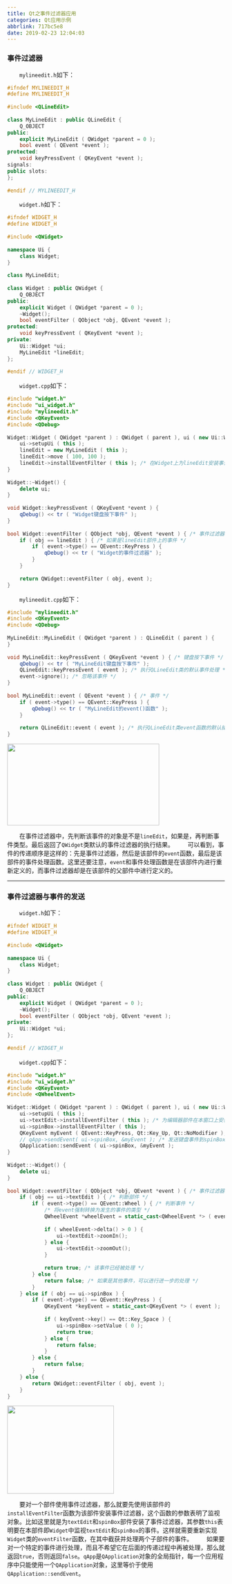 ```yaml
---
title: Qt之事件过滤器应用
categories: Qt应用示例
abbrlink: 717bc5e8
date: 2019-02-23 12:04:03
---
```

### 事件过滤器

&emsp;&emsp;`mylineedit.h`如下：<!--more-->

``` cpp
#ifndef MYLINEEDIT_H
#define MYLINEEDIT_H
​
#include <QLineEdit>
​
class MyLineEdit : public QLineEdit {
    Q_OBJECT
public:
    explicit MyLineEdit ( QWidget *parent = 0 );
    bool event ( QEvent *event );
protected:
    void keyPressEvent ( QKeyEvent *event );
signals:
public slots:
};
​
#endif // MYLINEEDIT_H
```

&emsp;&emsp;`widget.h`如下：

``` cpp
#ifndef WIDGET_H
#define WIDGET_H
​
#include <QWidget>
​
namespace Ui {
    class Widget;
}
​
class MyLineEdit;
​
class Widget : public QWidget {
    Q_OBJECT
public:
    explicit Widget ( QWidget *parent = 0 );
    ~Widget();
    bool eventFilter ( QObject *obj, QEvent *event );
protected:
    void keyPressEvent ( QKeyEvent *event );
private:
    Ui::Widget *ui;
    MyLineEdit *lineEdit;
};
​
#endif // WIDGET_H
```

&emsp;&emsp;`widget.cpp`如下：

``` cpp
#include "widget.h"
#include "ui_widget.h"
#include "mylineedit.h"
#include <QKeyEvent>
#include <QDebug>
​
Widget::Widget ( QWidget *parent ) : QWidget ( parent ), ui ( new Ui::Widget ) {
    ui->setupUi ( this );
    lineEdit = new MyLineEdit ( this );
    lineEdit->move ( 100, 100 );
    lineEdit->installEventFilter ( this ); /* 在Widget上为lineEdit安装事件过滤器 */
}
​
Widget::~Widget() {
    delete ui;
}
​
void Widget::keyPressEvent ( QKeyEvent *event ) {
    qDebug() << tr ( "Widget键盘按下事件" );
}
​
bool Widget::eventFilter ( QObject *obj, QEvent *event ) { /* 事件过滤器 */
    if ( obj == lineEdit ) { /* 如果是lineEdit部件上的事件 */
        if ( event->type() == QEvent::KeyPress ) {
            qDebug() << tr ( "Widget的事件过滤器" );
        }
    }
​
    return QWidget::eventFilter ( obj, event );
}
```

&emsp;&emsp;`mylineedit.cpp`如下：

``` cpp
#include "mylineedit.h"
#include <QKeyEvent>
#include <QDebug>
​
MyLineEdit::MyLineEdit ( QWidget *parent ) : QLineEdit ( parent ) {
}
​
void MyLineEdit::keyPressEvent ( QKeyEvent *event ) { /* 键盘按下事件 */
    qDebug() << tr ( "MyLineEdit键盘按下事件" );
    QLineEdit::keyPressEvent ( event ); /* 执行QLineEdit类的默认事件处理 */
    event->ignore(); /* 忽略该事件 */
}
​
bool MyLineEdit::event ( QEvent *event ) { /* 事件 */
    if ( event->type() == QEvent::KeyPress ) {
        qDebug() << tr ( "MyLineEdit的event()函数" );
    }
​
    return QLineEdit::event ( event ); /* 执行QLineEdit类event函数的默认操作 */
}
```

<img src="./Qt之事件过滤器应用/1.png" height="189" width="352">

&emsp;&emsp;在事件过滤器中，先判断该事件的对象是不是`lineEdit`，如果是，再判断事件类型。最后返回了`QWidget`类默认的事件过滤器的执行结果。
&emsp;&emsp;可以看到，事件的传递顺序是这样的：先是事件过滤器，然后是该部件的`event`函数，最后是该部件的事件处理函数。这里还要注意，`event`和事件处理函数是在该部件内进行重新定义的，而事件过滤器却是在该部件的父部件中进行定义的。

---

### 事件过滤器与事件的发送

&emsp;&emsp;`widget.h`如下：

``` cpp
#ifndef WIDGET_H
#define WIDGET_H
​
#include <QWidget>
​
namespace Ui {
    class Widget;
}
​
class Widget : public QWidget {
    Q_OBJECT
public:
    explicit Widget ( QWidget *parent = 0 );
    ~Widget();
    bool eventFilter ( QObject *obj, QEvent *event );
private:
    Ui::Widget *ui;
};
​
#endif // WIDGET_H
```

&emsp;&emsp;`widget.cpp`如下：

``` cpp
#include "widget.h"
#include "ui_widget.h"
#include <QKeyEvent>
#include <QWheelEvent>
​
Widget::Widget ( QWidget *parent ) : QWidget ( parent ), ui ( new Ui::Widget ) {
    ui->setupUi ( this );
    ui->textEdit->installEventFilter ( this ); /* 为编辑器部件在本窗口上安装事件过滤器 */
    ui->spinBox->installEventFilter ( this );
    QKeyEvent myEvent ( QEvent::KeyPress, Qt::Key_Up, Qt::NoModifier );
    // qApp->sendEvent( ui->spinBox, &myEvent ); /* 发送键盘事件到spinBox部件 */
    QApplication::sendEvent ( ui->spinBox, &myEvent );
}
​
Widget::~Widget() {
    delete ui;
}
​
bool Widget::eventFilter ( QObject *obj, QEvent *event ) { /* 事件过滤器 */
    if ( obj == ui->textEdit ) { /* 判断部件 */
        if ( event->type() == QEvent::Wheel ) { /* 判断事件 */
            /* 将event强制转换为发生的事件的类型 */
            QWheelEvent *wheelEvent = static_cast<QWheelEvent *> ( event );
​
            if ( wheelEvent->delta() > 0 ) {
                ui->textEdit->zoomIn();
            } else {
                ui->textEdit->zoomOut();
            }
​
            return true; /* 该事件已经被处理 */
        } else {
            return false; /* 如果是其他事件，可以进行进一步的处理 */
        }
    } else if ( obj == ui->spinBox ) {
        if ( event->type() == QEvent::KeyPress ) {
            QKeyEvent *keyEvent = static_cast<QKeyEvent *> ( event );
​
            if ( keyEvent->key() == Qt::Key_Space ) {
                ui->spinBox->setValue ( 0 );
                return true;
            } else {
                return false;
            }
        } else {
            return false;
        }
    } else {
        return QWidget::eventFilter ( obj, event );
    }
}
```

<img src="./Qt之事件过滤器应用/2.png" height="204" width="247">

&emsp;&emsp;要对一个部件使用事件过滤器，那么就要先使用该部件的`installEventFilter`函数为该部件安装事件过滤器，这个函数的参数表明了监视对象。比如这里就是为`textEdit`和`spinBox`部件安装了事件过滤器，其参数`this`表明要在本部件即`Widget`中监视`textEdit`和`spinBox`的事件。这样就需要重新实现`Widget`类的`eventFilter`函数，在其中截获并处理两个子部件的事件。
&emsp;&emsp;如果要对一个特定的事件进行处理，而且不希望它在后面的传递过程中再被处理，那么就返回`true`，否则返回`false`。`qApp`是`QApplication`对象的全局指针，每一个应用程序中只能使用一个`QApplication`对象，这里等价于使用`QApplication::sendEvent`。
